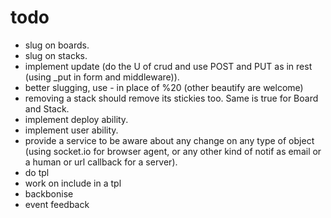 # todo
- slug on boards.
- slug on stacks.
- implement update (do the U of crud and use POST and PUT as in rest (using _put in form and middleware)).
- better slugging, use - in place of %20 (other beautify are welcome)
- removing a stack should remove its stickies too. Same is true for Board and Stack.
- implement deploy ability.
- implement user ability.
- provide a service to be aware about any change on any type of object (using socket.io for browser agent, or any other kind of notif as email or a human or url callback for a server).
- do tpl
- work on include in a tpl
- backbonise
- event feedback
